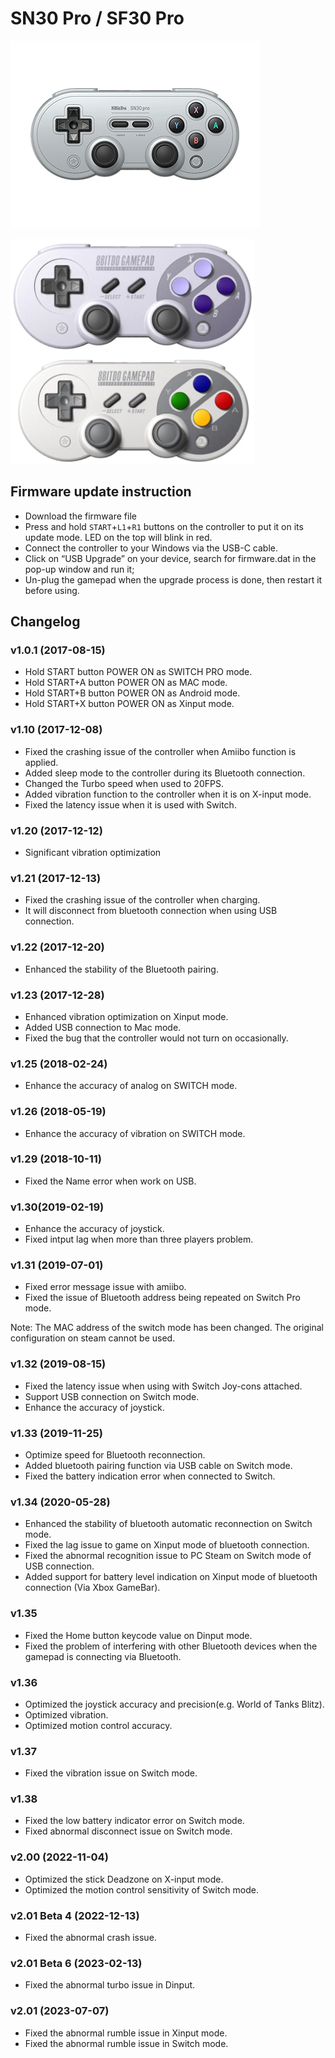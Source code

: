 # SN30 Pro / SF30 Pro
![SN30Pro](sn30pro.gif)

![SN30Pro](sn30pro.png)

## Firmware update instruction
* Download the firmware file
* Press and hold ```START```+```L1```+```R1``` buttons on the controller to put it on its update mode. LED on the top will blink in red.
* Connect the controller to your Windows via the USB-C cable.
* Click on “USB Upgrade” on your device, search for firmware.dat in the pop-up window and run it;
* Un-plug the gamepad when the upgrade process is done, then restart it before using. 

## Changelog
### v1.0.1 (2017-08-15)
- Hold START button POWER ON as SWITCH PRO mode.
- Hold START+A button POWER ON as MAC mode.
- Hold START+B button POWER ON as Android mode.
- Hold START+X button POWER ON as Xinput mode.

### v1.10 (2017-12-08)
- Fixed the crashing issue of the controller when Amiibo function is applied.
- Added sleep mode to the controller during its Bluetooth connection. 
- Changed the Turbo speed when used to 20FPS.
- Added vibration function to the controller when it is on X-input mode.
- Fixed the latency issue when it is used with Switch. 

### v1.20 (2017-12-12)
- Significant vibration optimization

### v1.21 (2017-12-13)
- Fixed the crashing issue of the controller when charging.
- It will disconnect from bluetooth connection when using USB connection.

### v1.22 (2017-12-20)
- Enhanced the stability of the Bluetooth pairing.

### v1.23 (2017-12-28)
- Enhanced vibration optimization on Xinput mode.
- Added USB connection to Mac mode.
- Fixed the bug that the controller would not turn on occasionally. 

### v1.25 (2018-02-24)
- Enhance the accuracy of analog on SWITCH mode.

### v1.26 (2018-05-19)
- Enhance the accuracy of vibration on SWITCH mode.

### v1.29 (2018-10-11)
- Fixed the Name error when work on USB.

### v1.30(2019-02-19)
- Enhance the accuracy of joystick.
- Fixed intput lag when more than three players problem.

### v1.31 (2019-07-01)
- Fixed error message issue with amiibo.
- Fixed the issue of Bluetooth address being repeated on Switch Pro mode.

Note: The MAC address of the switch mode has been changed. The original configuration on steam cannot be used.

### v1.32 (2019-08-15)
- Fixed the latency issue when using with Switch Joy-cons attached. 
- Support USB connection on Switch mode.
- Enhance the accuracy of joystick.

### v1.33 (2019-11-25)
- Optimize speed for Bluetooth reconnection.
- Added bluetooth pairing function via USB cable on Switch mode.
- Fixed the battery indication error when connected to Switch.

### v1.34 (2020-05-28)
- Enhanced the stability of bluetooth automatic reconnection on Switch mode.
- Fixed the lag issue to game on Xinput mode of bluetooth connection.
- Fixed the abnormal recognition issue to PC Steam on Switch mode of USB connection.
- Added support for battery level indication on Xinput mode of bluetooth connection (Via Xbox GameBar).

### v1.35
- Fixed the Home button keycode value on Dinput mode.
- Fixed the problem of interfering with other Bluetooth devices when the gamepad is connecting via Bluetooth. 

### v1.36
- Optimized the joystick accuracy and precision(e.g. World of Tanks Blitz).
- Optimized vibration.
- Optimized motion control accuracy.

### v1.37
- Fixed the vibration issue on Switch mode.

### v1.38
- Fixed the low battery indicator error on Switch mode.
- Fixed abnormal disconnect issue on Switch mode.

### v2.00 (2022-11-04)
- Optimized the stick Deadzone on X-input mode.
- Optimized the motion control sensitivity of Switch mode.

### v2.01 Beta 4 (2022-12-13)
- Fixed the abnormal crash issue.

### v2.01 Beta 6 (2023-02-13)
- Fixed the abnormal turbo issue in Dinput.

### v2.01 (2023-07-07)
- Fixed the abnormal rumble issue in Xinput mode.
- Fixed the abnormal rumble issue in Switch mode.
